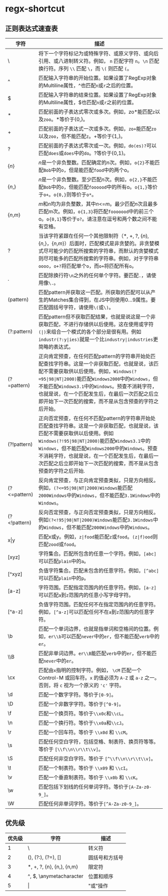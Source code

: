 # regx-shortcut
## 正则表达式速查表

字符  | 描述 
-----|------
\    | 将下一个字符标记为或特殊字符、或原义字符、或向后引用、或八进制转义符。例如， ```n``` 匹配字符 ```n```。```\n``` 匹配换行符。序列 <code>\\\\</code> 匹配 <code>\\</code>，而 ```\(``` 则匹配 ```(```。
^ | 匹配输入字符串的开始位置。如果设置了RegExp对象的Multiline属性，^也匹配```n```或```r```之后的位置。
$ | 匹配输入字符串的结束位置。如果设置了RegExp对象的Multiline属性，$也匹配```n```或```r```之前的位置。
* | 匹配前面的子表达式零次或多次。例如，zo*能匹配```z```以及```zoo```。*等价于{0,}。
+ | 匹配前面的子表达式一次或多次。例如，```zo+```能匹配```zo```以及```zoo```，但不能匹配```z```。+等价于{1,}。
? | 匹配前面的子表达式零次或一次。例如，```do(es)?```可以匹配```does```或```does```中的```do```。?等价于{0,1}。
{*n*} | *n*是一个非负整数。匹配确定的*n*次。例如，```o{2}```不能匹配```Bob```中的```o```，但是能匹配```food```中的两个o。
{*n*,} | *n*是一个非负整数。至少匹配*n*次。例如，```o{2,}```不能匹配```Bob```中的```o```，但能匹配```foooood```中的所有o。```o{1,}```等价于```o+```。```o{0,}```则等价于```o*```。
{*n*,*m*} | *m*和*n*均为非负整数，其中*n*<=*m*。最少匹配*n*次且最多匹配*m*次。例如，```o{1,3}```将匹配```fooooood```中的前三个o。```o{0,1}```等价于```o?```。请注意在逗号和两个数之间不能有空格。
? | 当该字符紧跟在任何一个其他限制符（\*, +, ?, {*n*}, {*n*,}，{*n*,*m*}）后面时，匹配模式是非贪婪的。非贪婪模式尽可能少的匹配所搜索的字符串，而默认的贪婪模式则尽可能多的匹配所搜索的字符串。例如，对于字符串```oooo```，```o+?```将匹配单个```o```，而```o+```将匹配所有```o```。
. | 匹配除换行符```\n```之外的任何单个字符。要匹配```.```，请使用像```\.```。
(pattern) | 匹配pattern并获取这一匹配。所获取的匹配可以从产生的Matches集合得到，在JS中则使用$0…$9属性。要匹配圆括号字符，请使用```\(```或```\)```。
(?:pattern) | 匹配pattern但不获取匹配结果，也就是说这是一个非获取匹配，不进行存储供以后使用。这在使用或字符<code>(&#124;)</code>来组合一个模式的各个部分是很有用。例如<code>industr(?:y&#124;ies)</code>就是一个比<code>industry&#124;industries</code>更简略的表达式。
(?=pattern) | 正向肯定预查，在任何匹配pattern的字符串开始处匹配查找字符串。这是一个非获取匹配，也就是说，该匹配不需要获取供以后使用。例如，<code>Windows(?=95&#124;98&#124;NT&#124;2000)</code>能匹配<code>Windows2000</code>中的<code>Windows</code>，但不能匹配<code>Windows3.1</code>中的<code>Windows</code>。预查不消耗字符，也就是说，在一个匹配发生后，在最后一次匹配之后立即开始下一次匹配的搜索，而不是从包含预查的字符之后开始。
(?!pattern) | 正向否定预查，在任何不匹配pattern的字符串开始处匹配查找字符串。这是一个非获取匹配，也就是说，该匹配不需要获取供以后使用。例如<code>Windows(?!95&#124;98&#124;NT&#124;2000)</code>能匹配<code>Windows3.1</code>中的<code>Windows</code>，但不能匹配<code>Windows2000</code>中的<code>Windows</code>。预查不消耗字符，也就是说，在一个匹配发生后，在最后一次匹配之后立即开始下一次匹配的搜索，而不是从包含预查的字符之后开始.
(?<=pattern) | 反向肯定预查，与正向肯定预查类拟，只是方向相反。例如，<code>(?<=95&#124;98&#124;NT&#124;2000)Windows</code>能匹配<code>2000Windows</code>中的<code>Windows</code>，但不能匹配<code>3.1Windows</code>中的<code>Windows</code>。
(?<!pattern) | 反向否定预查，与正向否定预查类拟，只是方向相反。例如<code>(?<!95&#124;98&#124;NT&#124;2000)Windows</code>能匹配<code>3.1Windows</code>中的<code>Windows</code>，但不能匹配<code>2000Windows</code>中的<code>Windows</code>。
x&#124;y | 匹配x或y。例如，<code>z&#124;food</code>能匹配<code>z</code>或<code>food</code>。<code>(z&#124;f)ood</code>则匹配<code>zood</code>或<code>food</code>。
[xyz] | 字符集合。匹配所包含的任意一个字符。例如，```[abc]```可以匹配```plain```中的```a```。
[^xyz] | 负值字符集合。匹配未包含的任意字符。例如，```[^abc]```可以匹配```plain```中的```p```。
[a-z] | 字符范围。匹配指定范围内的任意字符。例如，```[a-z]```可以匹配```a```到```z```范围内的任意小写字母字符。
[^a-z] | 负值字符范围。匹配任何不在指定范围内的任意字符。例如，```[^a-z]```可以匹配任何不在```a```到```z```范围内的任意字符。
\\b | 匹配一个单词边界，也就是指单词和空格间的位置。例如，```er\\b```可以匹配```never```中的```er```，但不能匹配```verb```中的```er```。
\\\B | 匹配非单词边界。```er\\B```能匹配```verb```中的```er```，但不能匹配```never```中的```er```。
\\cx | 匹配由```x```指明的控制字符。例如， ```\cM``` 匹配一个 Control-M 或回车符。```x``` 的值必须为 ```A-Z``` 或 ```a-z``` 之一。否则，将 ```c``` 视为一个原义的 ```'c'``` 字符。
\\d | 匹配一个数字字符。等价于```[0-9]```。
\\D | 匹配一个非数字字符。等价于```[^0-9]```。
\\f | 匹配一个换页符。等价于```\\x0c```和```\\cL```。
\\n | 匹配一个换行符。等价于```\\x0a```和```\\cJ```。
\\r | 匹配一个回车符。等价于 ```\\x0d``` 和 ```\\cM```。
\\s | 匹配任何空白字符，包括空格、制表符、换页符等等。等价于 ```[\\f\\n\\r\\t\\v]```。
\\S | 匹配任何非空白字符。等价于 ```[^\\f\\n\\r\\t\\v]```。
\\t | 匹配一个制表符。等价于 ```\\x09``` 和 ```\\cI```。
\\v | 匹配一个垂直制表符。等价于 ```\\x0b``` 和 ```\\cK```。
\\w | 匹配包括下划线的任何单词字符。等价于```[A-Za-z0-9_]```。
\\W | 匹配任何非单词字符。等价于```[^A-Za-z0-9_]```。

## 优先级
优先级 | 字符 | 描述
-----|-----|-----
1 | \ | 转义符
2 | (), (?:), (?=), [] | 圆括号和方括号
3 | *, +, ?, {n}, {n,}, {n,m} | 限定符
4 | ^, $, \anymetacharacter | 位置和顺序
5 |  &#124; | "或"操作